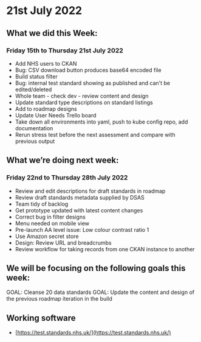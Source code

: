 # 21st July 2022 

## What we did this Week:
### Friday 15th to Thursday 21st July 2022
* Add NHS users to CKAN
* Bug: CSV download button produces base64 encoded file
* Build status filter
* Bug: internal test standard showing as published and can't be edited/deleted
* Whole team - check dev - review content and design
* Update standard type descriptions on standard listings
* Add to roadmap designs
* Update User Needs Trello board
* Take down all environments into yaml, push to kube config repo, add documentation
* Rerun stress test before the next assessment and compare with previous output

## What we’re doing next week:
### Friday 22nd to Thursday 28th July 2022
* Review and edit descriptions for draft standards in roadmap
* Review draft standards metadata supplied by DSAS
* Team tidy of backlog
* Get prototype updated with latest content changes
* Correct bug in filter designs
* Menu needed on mobile view
* Pre-launch AA level issue: Low colour contrast ratio 1
* Use Amazon secret store
* Design: Review URL and breadcrumbs
* Review workflow for taking records from one CKAN instance to another

## We will be focusing on the following goals this week:
GOAL: Cleanse 20 data standards
GOAL: Update the content and design of the previous roadmap iteration in the build

## Working software
* [https://test.standards.nhs.uk/](https://test.standards.nhs.uk/) 
